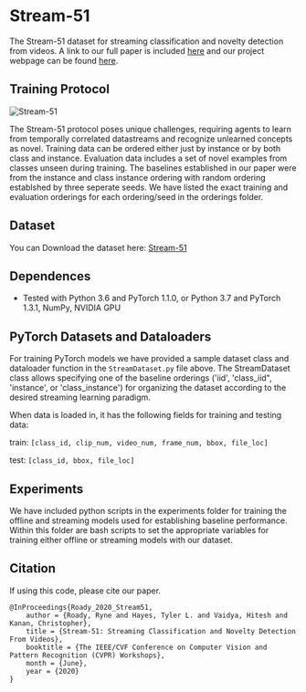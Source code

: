 # Stream-51
The Stream-51 dataset for streaming classification and novelty detection from videos. A link to our full paper is included [here](http://openaccess.thecvf.com/content_CVPRW_2020/html/w15/Roady_Stream-51_Streaming_Classification_and_Novelty_Detection_From_Videos_CVPRW_2020_paper.html) and our project webpage can be found [here](https://tyler-hayes.github.io/stream51).

## Training Protocol
![Stream-51](./repo_images/Stream_protocol.png)

The Stream-51 protocol poses unique challenges, requiring agents to learn from temporally correlated datastreams and recognize unlearned concepts as novel. Training data can be ordered either just by instance or by both class and instance. Evaluation data includes a set of novel examples from classes unseen during training.  The baselines established in our paper were from the instance and class instance ordering with random ordering establshed by three seperate seeds.  We have listed the exact training and evaluation orderings for each ordering/seed in the orderings folder.

## Dataset
You can Download the dataset here: [Stream-51](https://drive.google.com/file/d/15huZ756N2cp1CCO4HxF-MVDsMx1LMoIn/view?usp=sharing)

## Dependences 
- Tested with Python 3.6 and PyTorch 1.1.0, or Python 3.7 and PyTorch 1.3.1, NumPy, NVIDIA GPU

## PyTorch Datasets and Dataloaders
For training PyTorch models we have provided a sample dataset class and dataloader function in the `StreamDataset.py` file above. The StreamDataset class allows specifying one of the baseline orderings ('iid', 'class_iid", 'instance', or 'class_instance') for organizing the dataset according to the desired streaming learning paradigm.

When data is loaded in, it has the following fields for training and testing data:

train: `[class_id, clip_num, video_num, frame_num, bbox, file_loc]`

test: `[class_id, bbox, file_loc]`

## Experiments
We have included python scripts in the experiments folder for training the offline and streaming models used for establishing baseline performance.  Within this folder are bash scripts to set the appropriate variables for training either offline or streaming models with our dataset.  

## Citation
If using this code, please cite our paper.
```
@InProceedings{Roady_2020_Stream51,
    author = {Roady, Ryne and Hayes, Tyler L. and Vaidya, Hitesh and Kanan, Christopher},
    title = {Stream-51: Streaming Classification and Novelty Detection From Videos},
    booktitle = {The IEEE/CVF Conference on Computer Vision and Pattern Recognition (CVPR) Workshops},
    month = {June},
    year = {2020}
}
